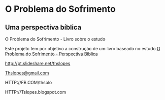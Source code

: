 # O Problema do Sofrimento
## Uma perspectiva bíblica
O Problema do Sofrimento - Livro sobre o estudo

Este projeto tem por objetivo a construção de um livro baseado no estudo [O Problema do Sofrimento - Perspectiva Bíblica](http://pt.slideshare.net/thslopes/o-problema-do-sofrimento-perspectiva-bblica)

http://pt.slideshare.net/thslopes

Thslopes@gmail.com

HTTP://FB.COM/thsolo

HTTP://Tslopes.blogspot.com
